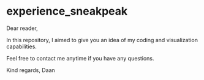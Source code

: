 # experience_sneakpeak
Dear reader,

In this repository, I aimed to give you an idea of my coding and visualization capabilities.

Feel free to contact me anytime if you have any questions.

Kind regards,
Daan
